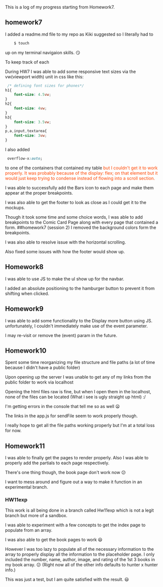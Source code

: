 This is a log of my progress starting from Homework7.
<!-- Homework7 -->
## homework7
I added a readme.md file to my repo as Kiki suggested so I literally had to
```bash
    $ touch
```
up on my terminal navigaion skills. :smirk:

To keep track of each

During HW7 I was able to add some responsive text sizes via the vw(viewport width) unit in css like this:
```css
 /* defining font sizes for phones*/
h1{
    font-size: 4.5vw;
}
h2{
    font-size: 4vw;
}
h3{
    font-size: 3.5vw;
}
p,a,input,textarea{
    font-size: 3vw;
}
```
I also added 

```css
 overflow-x:auto;
```

to one of the containers that contained my table <span style="color: orangered">
but I couldn't get it to work properly. It was probably because of the display: flex; on that element but it would just keep trying to condense instead of flowing into a scroll section.</span>

I was able to successfully add the Bars icon to each page and make them appear at the proper breakpoints.

I was also able to get the footer to look as close as I could get it to the mockups.

Though it took some time and some choice words, I was able to add breakpoints to the Comic Card Page along with every page that contained a form.
##homework7 (session 2)
I removed the background colors form the breakpoints.

I was also able to resolve issue with the horizontal scrolling.

Also fixed some issues with how the footer would show up.

## Homework8
I was able to use JS to make the ul show up for the navbar.

I added an absolute positioning to the hamburger button to prevent it from shifting when clicked.
## Homework9
I was able to add some functionality to the Display more button using JS. unfortunately, I couldn't immediately make use of the event parameter.

I may re-visit or remove the (event) param in the future.

## Homework10

Spent some time reorganizing my file structure and file paths (a lot of time because I didn't have a public folder)

Upon opening up the server I was unable to get any of my links from the public folder to work via localhost

Opening the html files raw is fine, but when I open them in the localhost, none of the files can be located (What i see is ugly straight up html) :/

I'm getting errors in the console that tell me so as well :frowning:

The links in the app.js for sendFile seem to work properly though.

I really hope to get all the file paths working properly but I'm at a total loss for now.

## Homework11

I was able to finally get the pages to render properly. Also I was able to properly add the partials to each page respectively.

There's one thing though, the book page don't work now :confused:

I want to mess around and figure out a way to make it function in an experimental branch.

### HW11exp
This work is all being done in a branch called Hw11exp which is not a legit branch but more of a sandbox.

I was able to experiment with a few concepts to get the index page to populate from an array.

I was also able to get the book pages to work :smiley:

However I was too lazy to populate all of the necessary information to the array to properly display all the information to the placeholder page.
I only included the number, name, author, image, and rating of the 1st 3 books in my book array. :confused: (Right now all of the other info defaults to hunter x hunter info.)

This was just a test, but I am quite satisfied with the result. :smiley: